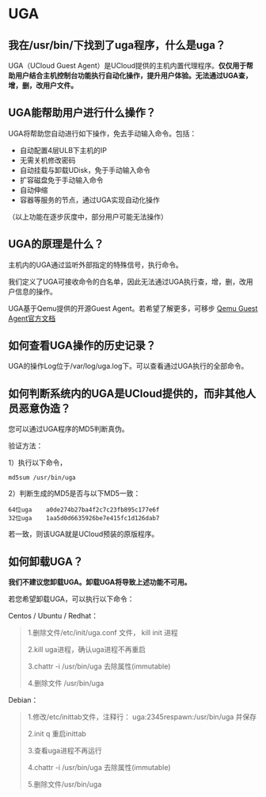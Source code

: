 

# UGA

## 我在/usr/bin/下找到了uga程序，什么是uga？

UGA（UCloud Guest
Agent）是UCloud提供的主机内置代理程序。**仅仅用于帮助用户结合主机控制台功能执行自动化操作，提升用户体验。无法通过UGA查，增，删，改用户文件。**

## UGA能帮助用户进行什么操作？

UGA将帮助您自动进行如下操作，免去手动输入命令。包括：

  - 自动配置4层ULB下主机的IP
  - 无需关机修改密码
  - 自动挂载与卸载UDisk，免于手动输入命令
  - 扩容磁盘免于手动输入命令
  - 自动伸缩
  - 容器等服务的节点，通过UGA实现自动化操作

（以上功能在逐步灰度中，部分用户可能无法操作）

## UGA的原理是什么？

主机内的UGA通过监听外部指定的特殊信号，执行命令。

我们定义了UGA可接收命令的白名单，因此无法通过UGA执行查，增，删，改用户信息的操作。

UGA基于Qemu提供的开源Guest Agent。若希望了解更多，可移步 [Qemu Guest
Agent官方文档](http://wiki.qemu.org/Features/QAPI/GuestAgent#Guest_Agent)

## 如何查看UGA操作的历史记录？

UGA的操作Log位于/var/log/uga.log下。可以查看通过UGA执行的全部命令。

## 如何判断系统内的UGA是UCloud提供的，而非其他人员恶意伪造？

您可以通过UGA程序的MD5判断真伪。

验证方法：

1）执行以下命令，

    md5sum /usr/bin/uga

2）判断生成的MD5是否与以下MD5一致：

    64位uga    a0de274b27ba4f2c7c23fb895c177e6f
    32位uga    1aa5d0d6635926be7e415fc1d126dab7

若一致，则该UGA就是UCloud预装的原版程序。

## 如何卸载UGA？

**我们不建议您卸载UGA。卸载UGA将导致上述功能不可用。**

若您希望卸载UGA，可以执行以下命令：

Centos / Ubuntu / Redhat：

> 1.删除文件/etc/init/uga.conf 文件， kill init 进程
> 
> 2.kill uga进程，确认uga进程不再重启
>
> 3.chattr -i /usr/bin/uga 去除属性(immutable)
>
> 4.删除文件 /usr/bin/uga

Debian：

> 1.修改/etc/inittab文件，注释行： uga:2345respawn:/usr/bin/uga 并保存
>
> 2.init q 重启inittab
>
> 3.查看uga进程不再运行
>
> 4.chattr -i /usr/bin/uga 去除属性(immutable)
>
> 5.删除文件/usr/bin/uga
